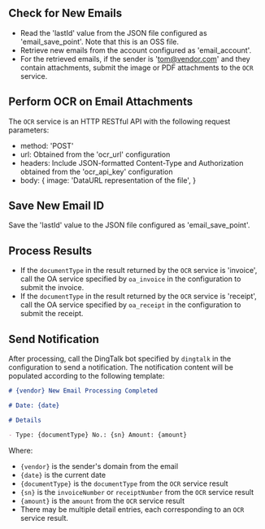## Check for New Emails

- Read the 'lastId' value from the JSON file configured as 'email_save_point'. Note that this is an OSS file.
- Retrieve new emails from the account configured as 'email_account'.
- For the retrieved emails, if the sender is 'tom@vendor.com' and they contain attachments, submit the image or PDF attachments to the `OCR` service.

## Perform OCR on Email Attachments

The `OCR` service is an HTTP RESTful API with the following request parameters:

- method: 'POST'
- url: Obtained from the 'ocr_url' configuration
- headers: Include JSON-formatted Content-Type and Authorization obtained from the 'ocr_api_key' configuration
- body: {
  image: 'DataURL representation of the file',
  }

## Save New Email ID

Save the 'lastId' value to the JSON file configured as 'email_save_point'.

## Process Results

- If the `documentType` in the result returned by the `OCR` service is 'invoice', call the OA service specified by `oa_invoice` in the configuration to submit the invoice.
- If the `documentType` in the result returned by the `OCR` service is 'receipt', call the OA service specified by `oa_receipt` in the configuration to submit the receipt.

## Send Notification

After processing, call the DingTalk bot specified by `dingtalk` in the configuration to send a notification. The notification content will be populated according to the following template:

```markdown
# {vendor} New Email Processing Completed

# Date: {date}

# Details

- Type: {documentType} No.: {sn} Amount: {amount}
```

Where:

- `{vendor}` is the sender's domain from the email
- `{date}` is the current date
- `{documentType}` is the `documentType` from the `OCR` service result
- `{sn}` is the `invoiceNumber` or `receiptNumber` from the `OCR` service result
- `{amount}` is the `amount` from the `OCR` service result
- There may be multiple detail entries, each corresponding to an `OCR` service result.